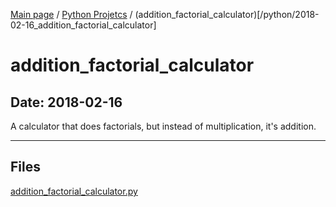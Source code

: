 [Main page](/) / [Python Projetcs](/python) / (addition_factorial_calculator)[/python/2018-02-16_addition_factorial_calculator]

# addition_factorial_calculator

## Date: 2018-02-16

A calculator that does factorials, but instead of multiplication, it's addition.

-----

## Files

[addition_factorial_calculator.py](addition_factorial_calculator.py)